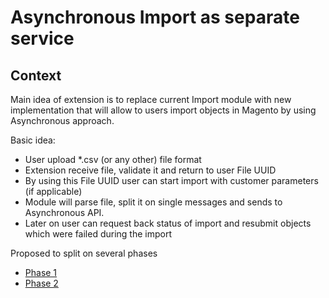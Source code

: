 
# Asynchronous Import as separate service
## Context

Main idea of extension is to replace current Import module with new implementation that will allow to users import objects in Magento by using Asynchronous approach.

Basic idea: 
- User upload *.csv (or any other) file format
- Extension receive file, validate it and return to user File UUID
- By using this File UUID user can start import with customer parameters (if applicable) 
- Module will parse file, split it on single messages and sends to Asynchronous API.
- Later on user can request back status of import and resubmit objects which were failed during the import

Proposed to split on several phases
- [Phase 1](base-extension.md)
- [Phase 2](import-ui.md)